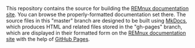 This repository contains the source for building the [REMnux documentation site](https://REMnux.org/docs). You can browse the properly-formatted documentation set there. The source files in this "master" branch are designed to be built using [MkDocs](http://www.mkdocs.org/), which produces HTML and related files stored in the "gh-pages" branch, which are displayed in their formatted form on the [REMnux documentation site](https://REMnux.org/docs) with the help of [GitHub Pages](https://pages.github.com/).
